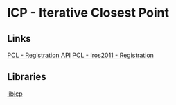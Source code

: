 # ICP - Iterative Closest Point

## Links

[PCL - Registration API](http://pointclouds.org/documentation/tutorials/registration_api.php#registration-api)
[PCL - Iros2011 - Registration](http://www.pointclouds.org/assets/iros2011/registration.pdf)

## Libraries

[libicp](http://www.cvlibs.net/software/libicp/)
